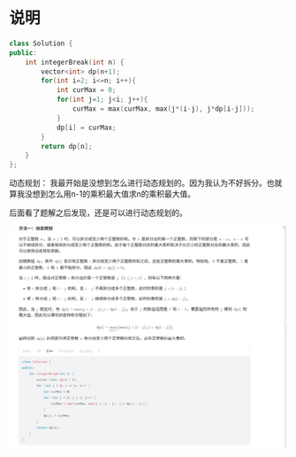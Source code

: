 # 说明

```Cpp
class Solution {
public:
    int integerBreak(int n) {
        vector<int> dp(n+1);
        for(int i=2; i<=n; i++){
            int curMax = 0;
            for(int j=1; j<i; j++){
                curMax = max(curMax, max(j*(i-j), j*dp[i-j]));
            }
            dp[i] = curMax;
        }
        return dp[n];
    }  
};
```

动态规划： 我最开始是没想到怎么进行动态规划的。因为我认为不好拆分。也就算我没想到怎么用n-1的乘积最大值求n的乘积最大值。

后面看了题解之后发现，还是可以进行动态规划的。

![image-20250624200217236](Image/image-20250624200217236.png)